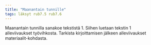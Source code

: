 ```yaml
---
title: "Maanantain tunnille"
tags: läksyt rub7.5 rub7.6
---
```


Maanantain tunnilla sanakoe tekstistä 1. Siihen luetaan tekstin 1 alleviivaukset työvihkosta. Tarkista kirjoittamisen jälkeen alleviivaukset materiaalit-kohdasta.